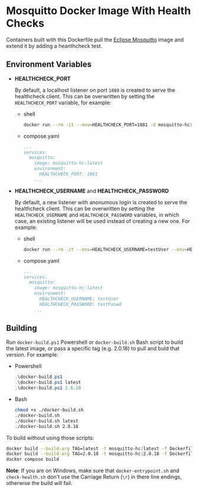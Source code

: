 # Mosquitto Docker Image With Health Checks

Containers built with this Dockerfile pull the [Eclipse Mosquitto](https://github.com/eclipse/mosquitto/tree/master/docker) image and extend it by adding a heanthcheck test.

## Environment Variables

- **HEALTHCHECK_PORT**

  By default, a localhost listener on port `1880` is created to serve the healthcheck client. This can be overwritten by setting the `HEALTHCHECK_PORT` variable, for example:

  - shell

    ```bash
    docker run --rm -it --env=HEALTHCHECK_PORT=1881 -d mosquitto-hc:latest
    ```

  - compose.yaml

    ```yaml
    ...
    services:
      mosquitto:
        image: mosquitto-hc:latest
        environment:
          HEALTHCHECK_PORT: 1881
        ...
    ```

- **HEALTHCHECK_USERNAME** and **HEALTHCHECK_PASSWORD**

  By default, a new listener with anonumous login is created to serve the healthcheck client. This can be overwritten by setting the `HEALTHCHECK_USERNAME` and `HEALTHCHECK_PASSWORD` variables, in which case, an existing listener will be used instead of creating a new one. For example:

  - shell

    ```bash
    docker run --rm -it --env=HEALTHCHECK_USERNAME=testUser --env=HEALTHCHECK_PASSWORD=testPaswd -d mosquitto-hc:latest
    ```

  - compose.yaml

    ```yaml
    ...
    services:
      mosquitto:
        image: mosquitto-hc:latest
        environment:
          HEALTHCHECK_USERNAME: testUser
          HEALTHCHECK_PASSWORD: testPaswd
        ...
    ```

## Building

Run `docker-build.ps1` Powershell or `docker-build.sh` Bash script to build the latest image, or pass a specific tag (e.g. 2.0.18) to pull and buld that version. For example:

- Powershell

    ```powershell
    .\docker-build.ps1
    .\docker-build.ps1 latest
    .\docker-build.ps1 2.0.18
    ```

- Bash

    ```bash
    chmod +x ./docker-build.sh
    ./docker-build.sh
    ./docker-build.sh latest
    ./docker-build.sh 2.0.18
    ```

To build without using those scripts:

```bash
docker build --build-arg TAG=latest -t mosquitto-hc:latest -f Dockerfile .
docker build --build-arg TAG=2.0.18 -t mosquitto-hc:2.0.18 -f Dockerfile .
docker compose build
```

**Note**: If you are on Windows, make sure that `docker-entrypoint.sh` and `check-health.sh` don't use the Carriage Return (`\r`) in there line endings, otherwise the build will fail.
